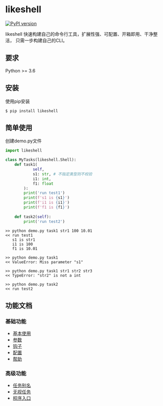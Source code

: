 # likeshell

[![PyPI version](https://badge.fury.io/py/likeshell.svg)](https://badge.fury.io/py/likeshell)

likeshell 快速构建自己的命令行工具，扩展性强、可配置、开箱即用、干净整洁，
只需一步构建自己的CLI。

## 要求

Python >= 3.6

## 安装

使用pip安装

```shell script
$ pip install likeshell
```


## 简单使用

创建demo.py文件

```python
import likeshell

class MyTasks(likeshell.Shell):
    def task1(
            self,
            s1: str, # 不指定类型则不校验
            i1: int,
            f1: float
        ):
        print('run test1')
        print(f's1 is {s1}')
        print(f'i1 is {i1}')
        print(f'f1 is {f1}')
    
    def task2(self):
        print('run test2')

```

```shell script
>> python demo.py task1 str1 100 10.01
<< run test1
   s1 is str1
   i1 is 100
   f1 is 10.01

>> python demo.py task1
<< ValueError: Miss parameter "s1"

>> python demo.py task1 str1 str2 str3
<< TypeError: "str2" is not a int

>> python demo.py task2
<< run test2

```


## 功能文档
### 基础功能

- [基本使用](docs/basic/Usage.md)
- [参数](docs/basic/Parameter.md)
- [钩子](docs/basic/Hook.md)
- [配置](docs/basic/Config.md)
- [帮助](docs/basic/Help.md)

### 高级功能

- [任务别名](docs/advanced/Alias.md)
- [无视任务](docs/advanced/Ignore.md)
- [程序入口](docs/advanced/Main.md)

